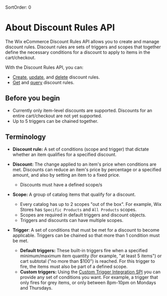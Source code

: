 SortOrder: 0
# About Discount Rules API

The Wix eCommerce Discount Rules API allows you to create and manage discount rules.
Discount rules are sets of triggers and scopes that together define the necessary conditions for a discount to apply to items in the cart/checkout.

With the Discount Rules API, you can:

+ [Create](https://dev.wix.com/api/rest/wix-ecommerce/discount-rules/create-discount-rule), [update](https://dev.wix.com/api/rest/wix-ecommerce/discount-rules/update-discount-rule), and [delete](https://dev.wix.com/api/rest/wix-ecommerce/discount-rules/delete-discount-rule) discount rules.
+ [Get](https://dev.wix.com/api/rest/wix-ecommerce/discount-rules/get-discount-rule) and [query](https://dev.wix.com/api/rest/wix-ecommerce/discount-rules/query-discount-rules) discount rules.

## Before you begin

+ Currently only item-level discounts are supported. Discounts for an entire cart/checkout are not yet supported.
+ Up to 5 triggers can be chained together.

## Terminology

- **Discount rule:** A set of conditions (scope and trigger) that dictate whether an item qualifies for a specified discount.

- **Discount:** The change applied to an item's price when conditions are met. Discounts can reduce an item's price by percentage or a specified amount, and also by setting an item to a fixed price.
  - Discounts must have a defined scope/s


- **Scope:** A group of catalog items that qualify for a discount.
  - Every catalog has up to 2 scopes "out of the box". For example, Wix Stores has `Specific Products` and `All Products` scopes.
  - Scopes are required in default triggers and discount objects.
  - Triggers and discounts can have multiple scopes.


- **Trigger**: A set of conditions that must be met for a discount to become applicable. Triggers can be chained so that more than 1 condition must be met.
  - **Default triggers:** These built-in triggers fire when a specified minimum/maximum item quantity (for example, "at least 5 items") or cart subtotal ("no more than $100") is reached. For this trigger to fire, the items must also be part of a defined scope.
  - **Custom triggers:** Using the [Custom Trigger Integration SPI](https://dev.wix.com/api/rest/wix-ecommerce/custom-discount-triggers-integration-spi) you can provide any set of conditions you want. For example, a trigger that only fires for grey items, or only between 8pm-10pm on Mondays and Thursdays.
